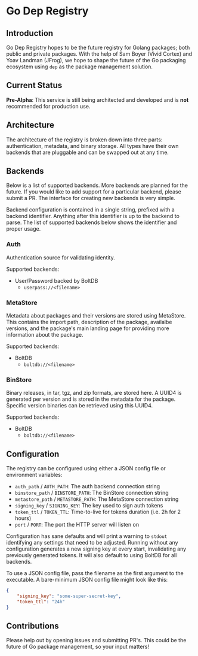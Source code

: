 # Go Dep Registry

## Introduction
Go Dep Registry hopes to be the future registry for Golang packages; both public and private packages. With the help of Sam Boyer (Vivid Cortex) and Yoav Landman (JFrog), we hope to shape the future of the Go packaging ecosystem using `dep` as the package management solution.

## Current Status
**Pre-Alpha**: This service is still being architected and developed and is **not** recommended for production use.

## Architecture
The architecture of the registry is broken down into three parts: authentication, metadata, and binary storage. All types have their own backends that are pluggable and can be swapped out at any time.

## Backends
Below is a list of supported backends. More backends are planned for the future. If you would like to add support for a particular backend, please submit a PR. The interface for creating new backends is very simple.

Backend configuration is contained in a single string, prefixed with a backend identifier. Anything after this identifier is up to the backend to parse. The list of supported backends below shows the identifier and proper usage.

### Auth
Authentication source for validating identity.

Supported backends:
* User/Password backed by BoltDB
    * `userpass://<filename>`

### MetaStore
Metadata about packages and their versions are stored using MetaStore. This contains the import path, description of the package, availalbe versions, and the package's main landing page for providing more information about the package.

Supported backends:
* BoltDB
    * `boltdb://<filename>`

### BinStore
Binary releases, in tar, tgz, and zip formats, are stored here. A UUID4 is generated per version and is stored in the metadata for the package. Specific version binaries can be retrieved using this UUID4.

Supported backends:
* BoltDB
    * `boltdb://<filename>`

## Configuration
The registry can be configured using either a JSON config file or environment variables:
* `auth_path` / `AUTH_PATH`: The auth backend connection string
* `binstore_path` / `BINSTORE_PATH`: The BinStore connection string
* `metastore_path` / `METASTORE_PATH`: The MetaStore connection string
* `signing_key` / `SIGNING_KEY`: The key used to sign auth tokens
* `token_ttl` / `TOKEN_TTL`: Time-to-live for tokens duration (i.e. 2h for 2 hours)
* `port` / `PORT`: The port the HTTP server will listen on

Configuration has sane defaults and will print a warning to `stdout` identifying any settings that need to be adjusted. Running without any configuration generates a new signing key at every start, invalidating any previously generated tokens. It will also default to using BoltDB for all backends.

To use a JSON config file, pass the filename as the first argument to the executable. A bare-minimum JSON config file might look like this:
```json
{
    "signing_key": "some-super-secret-key",
    "token_ttl": "24h"
}
```

## Contributions
Please help out by opening issues and submitting PR's. This could be the future of Go package management, so your input matters!